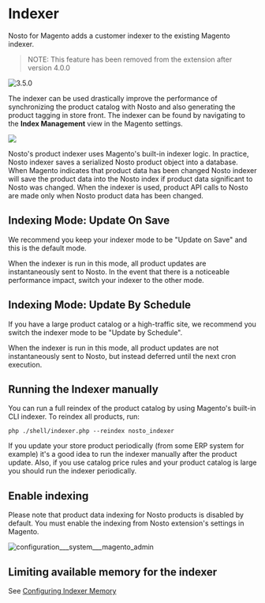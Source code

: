 # Indexer

Nosto for Magento adds a customer indexer to the existing Magento indexer.

> NOTE: This feature has been removed from the extension after version 4.0.0

![3.5.0](https://img.shields.io/badge/nosto-3.5.0-green.svg)

The indexer can be used drastically improve the performance of synchronizing the product catalog with Nosto and also generating the product tagging in store front. The indexer can be found by navigating to the **Index Management** view in the Magento settings.

![](https://user-images.githubusercontent.com/327432/35354334-613df920-0152-11e8-9348-6d8703d2ad4d.png)

Nosto's product indexer uses Magento's built-in indexer logic. In practice, Nosto indexer saves a serialized Nosto product object into a database. When Magento indicates that product data has been changed Nosto indexer will save the product data into the Nosto index if product data significant to Nosto was changed. When the indexer is used, product API calls to Nosto are made only when Nosto product data has been changed.

## Indexing Mode: Update On Save

We recommend you keep your indexer mode to be "Update on Save" and this is the default mode.

When the indexer is run in this mode, all product updates are instantaneously sent to Nosto. In the event that there is a noticeable performance impact, switch your indexer to the other mode.

## Indexing Mode: Update By Schedule

If you have a large product catalog or a high-traffic site, we recommend you switch the indexer mode to be "Update by Schedule".

When the indexer is run in this mode, all product updates are not instantaneously sent to Nosto, but instead deferred until the next cron execution.

## Running the Indexer manually

You can run a full reindex of the product catalog by using Magento's built-in CLI indexer. To reindex all products, run:

```text
php ./shell/indexer.php --reindex nosto_indexer
```

If you update your store product periodically \(from some ERP system for example\) it's a good idea to run the indexer manually after the product update. Also, if you use catalog price rules and your product catalog is large you should run the indexer periodically.

## Enable indexing

Please note that product data indexing for Nosto products is disabled by default. You must enable the indexing from Nosto extension's settings in Magento.

![configuration\_\_\_system\_\_\_magento\_admin](https://user-images.githubusercontent.com/15191701/44197257-d64db680-a146-11e8-8de7-4a429a1a07b1.png)

## Limiting available memory for the indexer

See [Configuring Indexer Memory](../configuring.md#indexer-memory)

